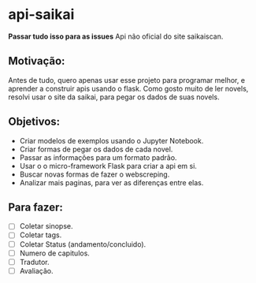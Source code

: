 # api-saikai
**Passar tudo isso para as issues**
Api não oficial do site saikaiscan.
## Motivação:
Antes de tudo, quero apenas usar esse projeto para programar melhor, e aprender a construir apis usando o flask. Como gosto muito de ler novels, resolvi usar o site da saikai, para pegar os dados de suas novels.
## Objetivos:
- Criar modelos de exemplos usando o Jupyter Notebook.
- Criar formas de pegar os dados de cada novel.
- Passar as informações para um formato padrão.
- Usar o o micro-framework Flask para criar a api em si.
- Buscar novas formas de fazer o webscreping.
- Analizar mais paginas, para ver as diferenças entre elas.
## Para fazer:
- [ ] Coletar sinopse.
- [ ] Coletar tags.
- [ ] Coletar Status (andamento/concluido).
- [ ] Numero de capitulos.
- [ ] Tradutor.
- [ ] Avaliação.
